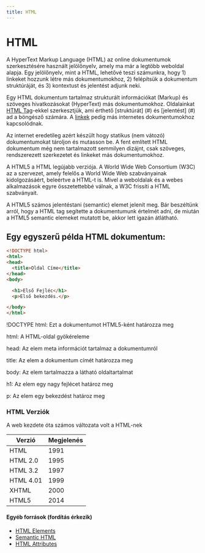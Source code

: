 ```yaml
---
title: HTML
---
```


# HTML

A HyperText Markup Language (HTML) az online dokumentumok szerkesztésére használt jelölőnyelv, amely ma már a legtöbb weboldal alapja. Egy jelölőnyelv, mint a HTML, lehetővé teszi számunkra, hogy 1) linkeket hozzunk létre más dokumentumokhoz, 2) felépítsük a dokumentum struktúráját, és 3) kontextust és jelentést adjunk neki.
 
Egy HTML dokumentum tartalmaz strukturált információkat (Markup) és szöveges hivatkozásokat (HyperText) más dokumentumokhoz. Oldalainkat [HTML Tag](#)-ekkel szerkesztjük, ami érthető [struktúrát] (#) és [jelentést] (#) ad a böngésző számára. A [linkek](#) pedig más internetes dokumentumokhoz kapcsolódnak.

Az internet eredetileg azért készült hogy statikus (nem vátozó) dokumentumokat tároljon és mutasson be.
A fent említett HTML dokumentum még nem tartalmazott semmilyen dizájnt, csak szöveges, rendszerezett 
szerkezetet és linkeket más dokumentumokhoz.

A HTML5 a HTML legújabb verziója. A World Wide Web Consortium (W3C) az a szervezet, amely felelős a World Wide Web szabványainak kidolgozásáért, beleértve a HTML-t is. Mivel a weboldalak és a webes alkalmazások egyre összetettebbé válnak, a W3C frissíti a HTML szabványait.

A HTML5 számos jelentéstani (semantic) elemet jelenít meg. Bár beszéltünk arról, hogy a HTML tag segítette a dokumentumunk értelmét adni, de miután a HTML5 semantic elemeket mutatott be, akkor lett igazán átlátható.

## Egy egyszerű példa HTML dokumentum:

```html
<!DOCTYPE html>
<html>
<head>
  <title>Oldal Címe</title>
</head>
<body>

  <h1>Első Fejléc</h1>
  <p>Első bekezdés.</p>

</body>
</html>
```

!DOCTYPE html: Ezt a dokumentumot HTML5-ként határozza meg

html: A HTML-oldal gyökéreleme

head: Az elem meta információt tartalmaz a dokumentumról

title: Az elem a dokumentum címét határozza meg

body: Az elem tartalmazza a látható oldaltartalmat

h1: Az elem egy nagy fejlécet határoz meg

p: Az elem egy bekezdést határoz meg

### HTML Verziók

A web kezdete óta számos változata volt a HTML-nek

|Verzió|Megjelenés|
|--- |--- |
|HTML|1991|
|HTML 2.0|1995|
|HTML 3.2|1997|
|HTML 4.01|1999|
|XHTML|2000|
|HTML5|2014|

#### Egyéb források (fordítás érkezik)

- [HTML Elements](https://guide.freecodecamp.org/html/elements)
- [Semantic HTML](https://guide.freecodecamp.org/html/html5-semantic-elements)
- [HTML Attributes](https://guide.freecodecamp.org/html/attributes)
